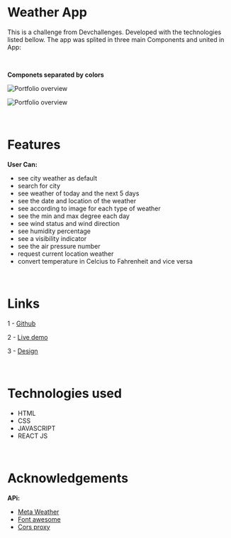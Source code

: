 # Weather App

This is a challenge from Devchallenges. Developed with the technologies listed bellow. The app was splited in three main Components and united in App:

<br>

**Componets separated by colors**

![Portfolio overview](https://firebasestorage.googleapis.com/v0/b/react-app-acd6d.appspot.com/o/1.png?alt=media&token=7a937491-014b-47c0-80b8-fdbf75666195)

![Portfolio overview](https://firebasestorage.googleapis.com/v0/b/react-app-acd6d.appspot.com/o/2.png?alt=media&token=7ec4ed19-6d29-40d6-8b72-34c6a2e5611d)

<br>

# Features

**User Can:**

- see city weather as default
- search for city
- see weather of today and the next 5 days
- see the date and location of the weather
- see according to image for each type of weather
- see the min and max degree each day
- see wind status and wind direction
- see humidity percentage
- see a visibility indicator
- see the air pressure number
- request current location weather
- convert temperature in Celcius to Fahrenheit and vice versa

<br>

# Links

1 - [Github](https://github.com/Tiago-Rodrigs/weather)

2 - [Live demo](https://theweatherappp.netlify.app/)

3 - [Design](https://www.figma.com/file/5X3Ao3gEqZPqqKctP7riDF)

<br>

# Technologies used

- HTML
- CSS
- JAVASCRIPT
- REACT JS

<br>

# Acknowledgements

**APi:**

- [Meta Weather](https://https://www.metaweather.com/api/)
- [Font awesome](https://fontawesome.com/)
- [ Cors proxy ](https://github.com/Rob--W/cors-anywhere)
